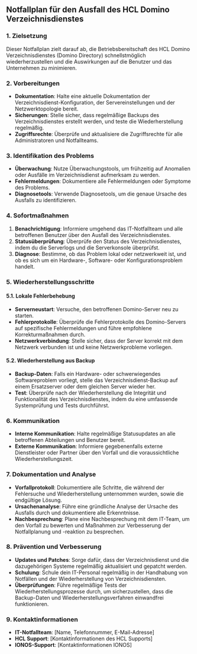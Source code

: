 ## Notfallplan für den Ausfall des HCL Domino Verzeichnisdienstes

### 1. Zielsetzung

Dieser Notfallplan zielt darauf ab, die Betriebsbereitschaft des HCL Domino Verzeichnisdienstes (Domino Directory) schnellstmöglich wiederherzustellen und die Auswirkungen auf die Benutzer und das Unternehmen zu minimieren.

### 2. Vorbereitungen

- **Dokumentation**: Halte eine aktuelle Dokumentation der Verzeichnisdienst-Konfiguration, der Servereinstellungen und der Netzwerktopologie bereit.
- **Sicherungen**: Stelle sicher, dass regelmäßige Backups des Verzeichnisdienstes erstellt werden, und teste die Wiederherstellung regelmäßig.
- **Zugriffsrechte**: Überprüfe und aktualisiere die Zugriffsrechte für alle Administratoren und Notfallteams.

### 3. Identifikation des Problems

- **Überwachung**: Nutze Überwachungstools, um frühzeitig auf Anomalien oder Ausfälle im Verzeichnisdienst aufmerksam zu werden.
- **Fehlermeldungen**: Dokumentiere alle Fehlermeldungen oder Symptome des Problems.
- **Diagnosetools**: Verwende Diagnosetools, um die genaue Ursache des Ausfalls zu identifizieren.

### 4. Sofortmaßnahmen

1. **Benachrichtigung**: Informiere umgehend das IT-Notfallteam und alle betroffenen Benutzer über den Ausfall des Verzeichnisdienstes.
2. **Statusüberprüfung**: Überprüfe den Status des Verzeichnisdienstes, indem du die Serverlogs und die Serverkonsole überprüfst.
3. **Diagnose**: Bestimme, ob das Problem lokal oder netzwerkweit ist, und ob es sich um ein Hardware-, Software- oder Konfigurationsproblem handelt.

### 5. Wiederherstellungsschritte

#### 5.1. Lokale Fehlerbehebung

- **Serverneustart**: Versuche, den betroffenen Domino-Server neu zu starten.
- **Fehlerprotokolle**: Überprüfe die Fehlerprotokolle des Domino-Servers auf spezifische Fehlermeldungen und führe empfohlene Korrekturmaßnahmen durch.
- **Netzwerkverbindung**: Stelle sicher, dass der Server korrekt mit dem Netzwerk verbunden ist und keine Netzwerkprobleme vorliegen.

#### 5.2. Wiederherstellung aus Backup

- **Backup-Daten**: Falls ein Hardware- oder schwerwiegendes Softwareproblem vorliegt, stelle das Verzeichnisdienst-Backup auf einem Ersatzserver oder dem gleichen Server wieder her.
- **Test**: Überprüfe nach der Wiederherstellung die Integrität und Funktionalität des Verzeichnisdienstes, indem du eine umfassende Systemprüfung und Tests durchführst.

### 6. Kommunikation

- **Interne Kommunikation**: Halte regelmäßige Statusupdates an alle betroffenen Abteilungen und Benutzer bereit.
- **Externe Kommunikation**: Informiere gegebenenfalls externe Dienstleister oder Partner über den Vorfall und die voraussichtliche Wiederherstellungszeit.

### 7. Dokumentation und Analyse

- **Vorfallprotokoll**: Dokumentiere alle Schritte, die während der Fehlersuche und Wiederherstellung unternommen wurden, sowie die endgültige Lösung.
- **Ursachenanalyse**: Führe eine gründliche Analyse der Ursache des Ausfalls durch und dokumentiere alle Erkenntnisse.
- **Nachbesprechung**: Plane eine Nachbesprechung mit dem IT-Team, um den Vorfall zu bewerten und Maßnahmen zur Verbesserung der Notfallplanung und -reaktion zu besprechen.

### 8. Prävention und Verbesserung

- **Updates und Patches**: Sorge dafür, dass der Verzeichnisdienst und die dazugehörigen Systeme regelmäßig aktualisiert und gepatcht werden.
- **Schulung**: Schule dein IT-Personal regelmäßig in der Handhabung von Notfällen und der Wiederherstellung von Verzeichnisdiensten.
- **Überprüfungen**: Führe regelmäßige Tests der Wiederherstellungsprozesse durch, um sicherzustellen, dass die Backup-Daten und Wiederherstellungsverfahren einwandfrei funktionieren.

### 9. Kontaktinformationen

- **IT-Notfallteam**: [Name, Telefonnummer, E-Mail-Adresse]
- **HCL Support**: [Kontaktinformationen des HCL Supports]
- **IONOS-Support**: [Kontaktinformationen IONOS]

